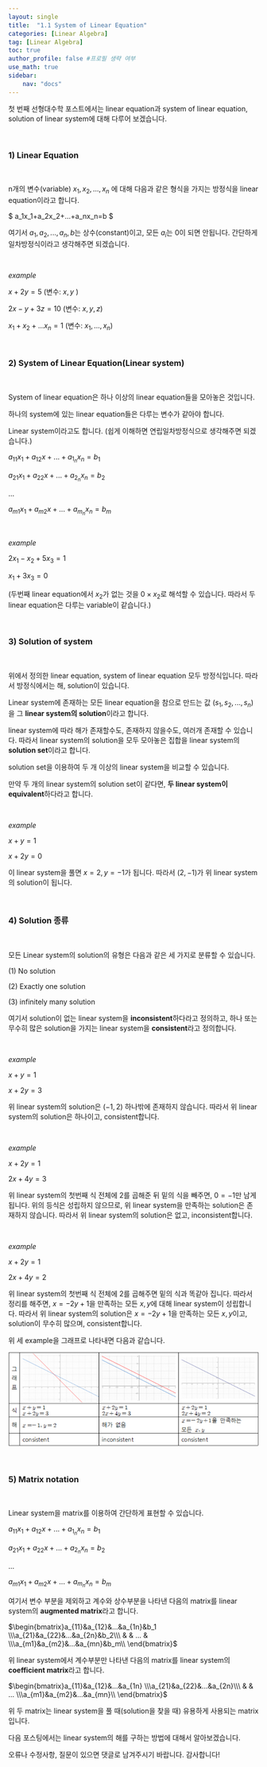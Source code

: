 ```yaml
---
layout: single
title:  "1.1 System of Linear Equation"
categories: [Linear Algebra]
tag: [Linear Algebra]
toc: true
author_profile: false #프로필 생략 여부
use_math: true
sidebar:
    nav: "docs"
---
```




첫 번째 선형대수학 포스트에서는 linear equation과 system of linear equation, solution of linear system에 대해 다루어 보겠습니다.

<br/>



### 1) Linear Equation

<br/>



n개의 변수(variable) $x_1, x_2, ..., x_n$ 에 대해 다음과 같은 형식을 가지는 방정식을 linear equation이라고 합니다.

$
a_1x_1+a_2x_2+...+a_nx_n=b
$

여기서 $a_1, a_2, ..., a_n, b$는 상수(constant)이고, 모든 $a_i$는 0이 되면 안됩니다. 간단하게 일차방정식이라고 생각해주면 되겠습니다.

<br/>



*example*



$x+2y=5$ (변수: $x, y$ )

$2x-y+3z=10$ (변수: $x, y, z$)

$x_1+x_2+...x_n=1$ (변수: $x_1, ..., x_n$)

<br/>



### 2) System of Linear Equation(Linear system)

<br/>



System of linear equation은 하나 이상의 linear equation들을 모아놓은 것입니다.

하나의 system에 있는 linear equation들은 다루는 변수가 같아야 합니다. 

Linear system이라고도 합니다. (쉽게 이해하면 연립일차방정식으로 생각해주면 되겠습니다.)



$a_{11}x_1 + a_{12}x+...+a_{1_n}x_n=b_1$

$a_{21}x_1 + a_{22}x+...+a_{2_n}x_n=b_2$

...

$a_{m1}x_1 + a_{m2}x+...+a_{m_n}x_n=b_m$

<br/>



*example*

$2x_1 - x_2 + 5x_3 = 1$

$x_1 + 3x_3=0$

(두번째 linear equation에서 $x_2$가 없는 것을 $0 \times x_2$로 해석할 수 있습니다. 따라서 두 linear equation은 다루는 variable이 같습니다.)

<br/>



### 3) Solution of system

<br/>



위에서 정의한 linear equation, system of linear equation 모두 방정식입니다. 따라서 방정식에서는 해, solution이 있습니다. 

Linear system에 존재하는 모든 linear equation을 참으로 만드는 값 $(s_1, s_2, ..., s_n)$을 그 **linear system의 solution**이라고 합니다.

linear system에 따라 해가 존재할수도, 존재하지 않을수도, 여러개 존재할 수 있습니다. 따라서 linear system의 solution을 모두 모아놓은 집합을 linear system의 **solution set**이라고 합니다.



solution set을 이용하여 두 개 이상의 linear system을 비교할 수 있습니다.

만약 두 개의 linear system의 solution set이 같다면, **두 linear system이 equivalent**하다라고 합니다.



<br/>



*example*



$x+y = 1$

$x + 2y=0$

이 linear system을 풀면 $x=2, y=-1$가 됩니다. 따라서 $(2, -1)$가 위 linear system의 solution이 됩니다.



<br/>



### 4) Solution 종류

<br/>



모든 Linear system의 solution의 유형은 다음과 같은 세 가지로 분류할 수 있습니다. 

(1) No solution

(2) Exactly one solution

(3) infinitely many solution

여기서 solution이 없는 linear system을 **inconsistent**하다라고 정의하고, 하나 또는 무수히 많은 solution을 가지는 linear system을 **consistent**라고 정의합니다. 

<br/>



*example*



$x+y = 1$

$x + 2y=3$

위 linear system의 solution은 $(-1, 2)$ 하나밖에 존재하지 않습니다. 따라서 위 linear system의 solution은 하나이고, consistent합니다.

<br/>



*example*

$x+2y=1$

$2x+4y=3$

위 linear system의 첫번째 식 전체에 2를 곱해준 뒤 밑의 식을 빼주면, $0=-1$만 남게 됩니다. 위의 등식은 성립하지 않으므로, 위 linear system을 만족하는 solution은 존재하지 않습니다. 따라서 위 linear system의 solution은 없고, inconsistent합니다.



<br/>



*example*

$x+2y=1$

$2x+4y=2$

위 linear system의 첫번째 식 전체에 2를 곱해주면 밑의 식과 똑같아 집니다. 따라서 정리를 해주면, $x=-2y+1$을 만족하는 모든 $x, y$에 대해 linear system이 성립합니다. 따라서 위 linear system의 solution은 $x=-2y+1$을 만족하는 모든 $x, y$이고, solution이 무수히 많으며, consistent합니다.



위 세 example을 그래프로 나타내면 다음과 같습니다. 

![solutionset1](../../images/2021-12-16-linearalgebra1/solutionset1.png)



<br/>



### 5) Matrix notation

<br/>



Linear system을 matrix를 이용하여 간단하게 표현할 수 있습니다. 

$a_{11}x_1 + a_{12}x+...+a_{1_n}x_n=b_1$

$a_{21}x_1 + a_{22}x+...+a_{2_n}x_n=b_2$

...

$a_{m1}x_1 + a_{m2}x+...+a_{m_n}x_n=b_m$

여기서 변수 부분을 제외하고 계수와 상수부분을 나타낸 다음의 matrix를 linear system의 **augmented matrix**라고 합니다.

$\begin{bmatrix}a_{11}&a_{12}&...&a_{1n}&b_1 \\\a_{21}&a_{22}&...&a_{2n}&b_2\\\ & & ... & \\\a_{m1}&a_{m2}&...&a_{mn}&b_m\\ \end{bmatrix}$

위 linear system에서 계수부분만 나타낸 다음의 matrix를 linear system의 **coefficient matrix**라고 합니다.

$\begin{bmatrix}a_{11}&a_{12}&...&a_{1n} \\\a_{21}&a_{22}&...&a_{2n}\\\ & & ...  \\\a_{m1}&a_{m2}&...&a_{mn}\\ \end{bmatrix}$



위 두 matrix는 linear system을 풀 때(solution을 찾을 때) 유용하게 사용되는 matrix입니다.





다음 포스팅에서는 linear system의 해를 구하는 방법에 대해서 알아보겠습니다.

오류나 수정사항, 질문이 있으면 댓글로 남겨주시기 바랍니다. 감사합니다!

